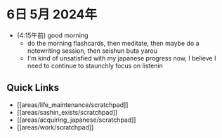 # 6日 5月 2024年
- (4:15午前) good morning
  - do the morning flashcards, then meditate, then maybe do a notewriting session, then seishun buta yarou
  - I'm kind of unsatisfied with my japanese progress now, I believe I need to continue to staunchly focus on listenin
 



## Quick Links
- [[areas/life_maintenance/scratchpad]]
- [[areas/sashin_exists/scratchpad]]
- [[areas/acquiring_japanese/scratchpad]]
- [[areas/work/scratchpad]]

